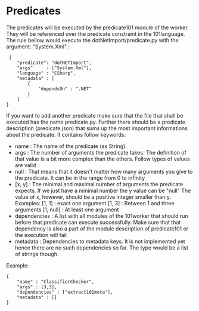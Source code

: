 # Predicates

The predicates will be executed by the predicate101 module of the worker. They will be referenced over the predicate constraint
in the 101language. The rule bellow would execute the dotNetImport/predicate.py with the argument: "System.Xml" :
```
 {
    "predicate": "dotNETImport",
    "args"     : ["System.Xml"],
    "language" : "CSharp",
    "metadata" : [
        {
            "dependsOn" : ".NET"
        }
    ]
}
```

If you want to add another predicate make sure that the file that shall be executed has the name predicate.py.
Further there should be a predicate description (predicate.json) that sums up the most important informations about the predicate.
It contains follow keywords:

* name : The name of the predicate (as String).
* args : The number of arguments the predicate takes. The definition of that value is a bit more complex than the others.
             Follow types of values are valid
* null : That means that it doesn't matter how many arguments you give to the predicate. It can be in the range from 0 to infinity
* [x, y] : The minimal and maximal number of arguments the predicate expects. If we just have a minimal number the y value can be "null"
                      The value of x, however, should be a positive integer smaller than y.
                      Examples: [1, 1] : exact one argument
                                [1, 3] : Between 1 and three arguments
                                [1, null] : At least one argument
* dependencies : A list with all modules of the 101worker that should run before that predicate can execute successfully. Make sure that that dependency is also a part of the module description of predicate101 or the execution will fail
* metadata : Dependencies to metadata keys. It is not implemented yet hence there are no such dependencies so far. The type would be a list of strings though.


Example:
```
{
	"name" : "ClassifierChecker",
	"args" : [3,3],
	"dependencies" : ["extract101meta"],
	"metadata" : []
}
```
